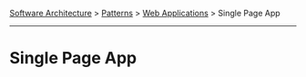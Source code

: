 [Software Architecture](../../..) > [Patterns](../..) > [Web Applications](..) > Single Page App

---

# Single Page App

